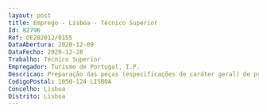 ```yaml
--- 
layout: post
title: Emprego - Lisboa - Técnico Superior
Id: 82796
Ref: OE202012/0155
DataAbertura: 2020-12-09
DataFecho: 2020-12-28
Trabalho: Técnico Superior
Empregador: Turismo de Portugal, I.P.
Descricao: Preparação das peças (especificações de caráter geral) de procedimentos de aquisição de bens, serviços e empreitadas de obras públicas  Apoio na tramitação processual dos procedimentos de contratação pública  Registo e monitorização de consumos energéticos  Elaboração de propostas financeiras  Acompanhamento financeiro dos contratos designadamente, no âmbito da validação das faturas e libertação das cauções  Apoio na preparação e acompanhamento de candidaturas a fundos comunitários.
CodigoPostal: 1050-124 LISBOA
Concelho: Lisboa
Distrito: Lisboa
--- 
```

